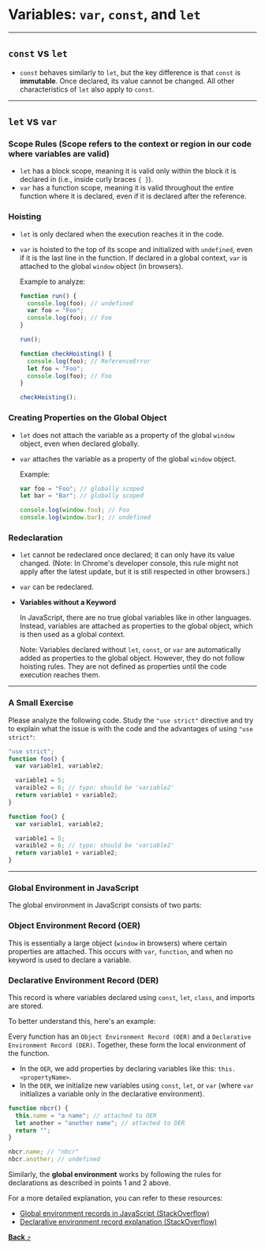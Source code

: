 # Variables: `var`, `const`, and `let`

---

## `const` vs `let`

- `const` behaves similarly to `let`, but the key difference is that `const` is **immutable**. Once declared, its value cannot be changed. All other characteristics of `let` also apply to `const`.

---

## `let` vs `var`

### **Scope Rules** (Scope refers to the context or region in our code where variables are valid)

- `let` has a block scope, meaning it is valid only within the block it is declared in (i.e., inside curly braces `{ }`).
- `var` has a function scope, meaning it is valid throughout the entire function where it is declared, even if it is declared after the reference.

### **Hoisting**

- `let` is only declared when the execution reaches it in the code.
- `var` is hoisted to the top of its scope and initialized with `undefined`, even if it is the last line in the function. If declared in a global context, `var` is attached to the global `window` object (in browsers).

  Example to analyze:

  ```js
  function run() {
    console.log(foo); // undefined
    var foo = "Foo";
    console.log(foo); // Foo
  }

  run();

  function checkHoisting() {
    console.log(foo); // ReferenceError
    let foo = "Foo";
    console.log(foo); // Foo
  }

  checkHoisting();
  ```

### **Creating Properties on the Global Object**

- `let` does not attach the variable as a property of the global `window` object, even when declared globally.
- `var` attaches the variable as a property of the global `window` object.

  Example:

  ```js
  var foo = "Foo"; // globally scoped
  let bar = "Bar"; // globally scoped

  console.log(window.foo); // Foo
  console.log(window.bar); // undefined
  ```

### **Redeclaration**

- `let` cannot be redeclared once declared; it can only have its value changed. (Note: In Chrome's developer console, this rule might not apply after the latest update, but it is still respected in other browsers.)
- `var` can be redeclared.

- **Variables without a Keyword**

  In JavaScript, there are no true global variables like in other languages. Instead, variables are attached as properties to the global object, which is then used as a global context.

  Note: Variables declared without `let`, `const`, or `var` are automatically added as properties to the global object. However, they do not follow hoisting rules. They are not defined as properties until the code execution reaches them.

---

### A Small Exercise

Please analyze the following code. Study the `"use strict"` directive and try to explain what the issue is with the code and the advantages of using `"use strict"`:

```js
"use strict";
function foo() {
  var variable1, variable2;

  variable1 = 5;
  varaible2 = 6; // typo: should be 'variable2'
  return variable1 + variable2;
}

function foo() {
  var variable1, variable2;

  variable1 = 5;
  varaible2 = 6; // typo: should be 'variable2'
  return variable1 + variable2;
}
```

---

### Global Environment in JavaScript

The global environment in JavaScript consists of two parts:

### **Object Environment Record (OER)**

This is essentially a large object (`window` in browsers) where certain properties are attached. This occurs with `var`, `function`, and when no keyword is used to declare a variable.

### **Declarative Environment Record (DER)**

This record is where variables declared using `const`, `let`, `class`, and imports are stored.

To better understand this, here's an example:

Every function has an `Object Environment Record (OER)` and a `Declarative Environment Record (DER)`. Together, these form the local environment of the function.

- In the `OER`, we add properties by declaring variables like this: `this.<propertyName>`.
- In the `DER`, we initialize new variables using `const`, `let`, or `var` (where `var` initializes a variable only in the declarative environment).

```js
function nbcr() {
  this.name = "a name"; // attached to OER
  let another = "another name"; // attached to DER
  return "";
}

nbcr.name; // "nbcr"
nbcr.another; // undefined
```

Similarly, the **global environment** works by following the rules for declarations as described in points 1 and 2 above.

For a more detailed explanation, you can refer to these resources:

- [Global environment records in JavaScript (StackOverflow)](https://stackoverflow.com/questions/44381045/where-does-the-browser-store-global-variables-defined-with-let-or-const#answer-44381701)
- [Declarative environment record explanation (StackOverflow)](https://stackoverflow.com/questions/20139050/what-really-is-a-declarative-environment-record-and-how-does-it-differ-from-an-a#answer-20140626)

[**Back** ⤴️](https://github.com/Stei-ITstudents/Javascript-Concepts_Before-ReactJs/tree/main)
